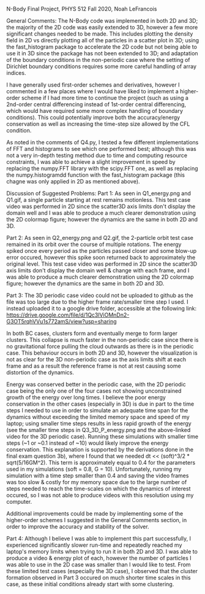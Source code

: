 N-Body Final Project,
PHYS 512 Fall 2020,
Noah LeFrancois

General Comments:
The N-Body code was implemented in both 2D and 3D; the majority of the 2D code was easily extended to 3D, however a few more significant changes needed to be made. This includes plotting the density field in 2D vs directly plotting all of the particles in a scatter plot in 3D; using the fast_histogram package to accelerate the 2D code but not being able to use it in 3D since the package has not been extended to 3D; and adaptation of the boundary conditions in the non-periodic case where the setting of Dirichlet boundary conditions requires some more careful handling of array indices.

I have generally used first-order schemes and derivatives, however I commented in a few places where I would have liked to implement a higher-order scheme if I had more time to continue the project (such as using a 2nd-order central differencing instead of 1st-order central differencing, which would have required some more complex handling of boundary conditions). This could potentially improve both the accuracy/energy conservation as well as increasing the time-step size allowed by the CFL condition.

As noted in the comments of Q4.py, I tested a few different implementations of FFT and histograms to see which one performed best; although this was not a very in-depth testing method due to time and computing resource constraints, I was able to achieve a slight improvement in speed by replacing the numpy.FFT library with the scipy.FFT one, as well as replacing the numpy.histogramdd function with the fast_histogram package (this chagne was only applied in 2D as mentioned above).

Discussion of Suggested Problems:
Part 1:
As seen in Q1_energy.png and Q1.gif, a single particle starting at rest remains motionless. 
This test case video was performed in 2D since the scatter3D axis limits don't display the domain well and I was able to produce a much clearer demonstration using the 2D colormap figure; however the dynamics are the same in both 2D and 3D.

Part 2:
As seen in Q2_energy.png and Q2.gif, the 2-particle orbit test case remained in its orbit over the course of multiple rotations. The energy spiked once every period as the particles passed closer and some blow-up error occured, however this spike soon returned back to approximately the original level. 
This test case video was performed in 2D since the scatter3D axis limits don't display the domain well & change with each frame, and I was able to produce a much clearer demonstration using the 2D colormap figure; however the dynamics are the same in both 2D and 3D.

Part 3:
The 3D periodic case video could not be uploaded to github as the file was too large due to the higher frame rate/smaller time step I used. I instead uploaded it to a google drive folder, accessible at the following link:
https://drive.google.com/file/d/1Qc3lViOMnDn2-G3OT5rqhVVu1s772amS/view?usp=sharing

In both BC cases, clusters form and eventually merge to form larger clusters. This collapse is much faster in the non-periodic case since there is no gravitational force pulling the cloud outwards as there is in the periodic case. This behaviour occurs in both 2D and 3D, however the visualization is not as clear for the 3D non-periodic case as the axis limits shift at each frame and as a result the reference frame is not at rest causing some distortion of the dynamics.

Energy was conserved better in the periodic case, with the 2D periodic case being the only one of the four cases not showing unconstrained growth of the energy over long times. I believe the poor energy conservation in the other cases (especially in 3D) is due in part to the time steps I needed to use in order to simulate an adequate time span for the dynamics without exceeding the limited memory space and speed of my laptop; using smaller time steps results in less rapid growth of the energy (see the smaller time steps in Q3_3D_P_energy.png and the above-linked video for the 3D periodic case). Running these simulations with smaller time steps (~1 or ~0.1 instead of ~10) would likely improve the energy conservation. 
This explanation is supported by the derivations done in the final exam question 3b), where I found that we needed dt << (soft)^3/2 * sqrt(5/16GM^2). This term is approximately equal to 0.4 for the parameters used in my simulations (soft = 0.8, G = 10). Unfortunately, running my simulation with a time step smaller than 0.4 and saving the video frames was too slow & costly for my memory space due to the large number of steps needed to reach the time-scales on which the dynamics of interest occured, so I was not able to produce videos with this resolution using my computer.

Additional improvements could be made by implementing some of the higher-order schemes I suggested in the General Comments section, in order to improve the accuracy and stability of the solver.

Part 4:
Although I believe I was able to implement this part successfully, I experienced significantly slower run-time and repeatedly reached my laptop's memory limits when trying to run it in both 2D and 3D. I was able to produce a video & energy plot of each, however the number of particles I was able to use in the 2D case was smaller than I would like to test. From these limited test cases (especially the 3D case), I observed that the cluster formation observed in Part 3 occured on much shorter time scales in this case, as these initial conditions already start with some clustering.

